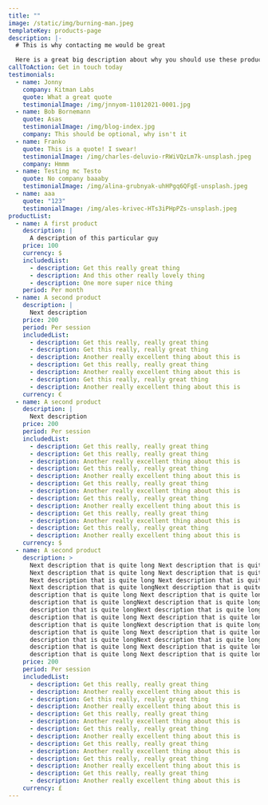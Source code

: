 ```yaml
---
title: ""
image: /static/img/burning-man.jpeg
templateKey: products-page
description: |-
  # This is why contacting me would be great

  Here is a great big description about why you should use these products
callToAction: Get in touch today
testimonials:
  - name: Jonny
    company: Kitman Labs
    quote: What a great quote
    testimonialImage: /img/jnnyom-11012021-0001.jpg
  - name: Bob Bornemann
    quote: Asas
    testimonialImage: /img/blog-index.jpg
    company: This should be optional, why isn't it
  - name: Franko
    quote: This is a quote! I swear!
    testimonialImage: /img/charles-deluvio-rRWiVQzLm7k-unsplash.jpeg
    company: Hmmm
  - name: Testing mc Testo
    quote: No company baaaby
    testimonialImage: /img/alina-grubnyak-uhHPgq6QFgE-unsplash.jpeg
  - name: aaa
    quote: "123"
    testimonialImage: /img/ales-krivec-HTs3iPHpPZs-unsplash.jpeg
productList:
  - name: A first product
    description: |
      A description of this particular guy
    price: 100
    currency: $
    includedList:
      - description: Get this really great thing
      - description: And this other really lovely thing
      - description: One more super nice thing
    period: Per month
  - name: A second product
    description: |
      Next description
    price: 200
    period: Per session
    includedList:
      - description: Get this really, really great thing
      - description: Get this really, really great thing
      - description: Another really excellent thing about this is
      - description: Get this really, really great thing
      - description: Another really excellent thing about this is
      - description: Get this really, really great thing
      - description: Another really excellent thing about this is
    currency: €
  - name: A second product
    description: |
      Next description
    price: 200
    period: Per session
    includedList:
      - description: Get this really, really great thing
      - description: Get this really, really great thing
      - description: Another really excellent thing about this is
      - description: Get this really, really great thing
      - description: Another really excellent thing about this is
      - description: Get this really, really great thing
      - description: Another really excellent thing about this is
      - description: Get this really, really great thing
      - description: Another really excellent thing about this is
      - description: Get this really, really great thing
      - description: Another really excellent thing about this is
      - description: Get this really, really great thing
      - description: Another really excellent thing about this is
    currency: $
  - name: A second product
    description: >
      Next description that is quite long Next description that is quite long
      Next description that is quite long Next description that is quite long
      Next description that is quite long Next description that is quite long
      Next description that is quite longNext description that is quite longNext
      description that is quite long Next description that is quite longNext
      description that is quite longNext description that is quite long Next
      description that is quite longNext description that is quite longNext
      description that is quite long Next description that is quite longNext
      description that is quite longNext description that is quite long Next
      description that is quite long Next description that is quite long Next
      description that is quite longNext description that is quite longNext
      description that is quite long Next description that is quite longNext
      description that is quite long Next description that is quite long
    price: 200
    period: Per session
    includedList:
      - description: Get this really, really great thing
      - description: Another really excellent thing about this is
      - description: Get this really, really great thing
      - description: Another really excellent thing about this is
      - description: Get this really, really great thing
      - description: Another really excellent thing about this is
      - description: Get this really, really great thing
      - description: Another really excellent thing about this is
      - description: Get this really, really great thing
      - description: Another really excellent thing about this is
      - description: Get this really, really great thing
      - description: Another really excellent thing about this is
      - description: Get this really, really great thing
      - description: Another really excellent thing about this is
    currency: £
---
```

